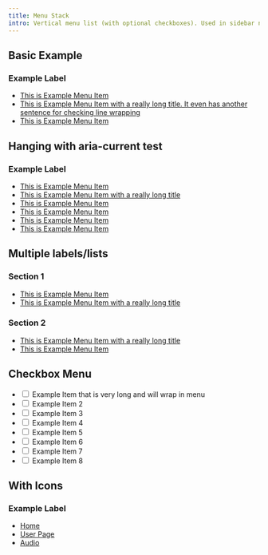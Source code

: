 ```yaml
---
title: Menu Stack
intro: Vertical menu list (with optional checkboxes). Used in sidebar nav, popover menus, etc
---
```


<h2 class="h2">Basic Example</h2>

<div class="menu-stack">
  <h3 class="menu-stack__label">Example Label</h3>
  <ul class="menu-stack__list">
    <li class="menu-stack__item">
      <a class="menu-stack__link" href="#" >This is Example Menu Item</a>
    </li>
    <li class="menu-stack__item">
      <a class="menu-stack__link is-active" href="#">This is Example Menu Item with a really long title. It even has another sentence for checking line wrapping</a>
    </li>
    <li class="menu-stack__item menu-stack__item--separator-before">
      <a class="menu-stack__link" href="#">This is Example Menu Item</a>
    </li>
  </ul>
</div>

<h2 class="h2">Hanging with aria-current test</h2>

<div class="menu-stack menu-stack--hanging">
  <h3 class="menu-stack__label">Example Label</h3>
  <ul class="menu-stack__list">
    <li class="menu-stack__item">
      <a class="menu-stack__link" href="#" >This is Example Menu Item</a>
    </li>
    <li class="menu-stack__item">
      <a class="menu-stack__link" href="#" aria-current="page">This is Example Menu Item with a really long title</a>
    </li>
    <li class="menu-stack__item menu-stack__item--separator-before">
      <a class="menu-stack__link" href="#">This is Example Menu Item</a>
    </li>
    <li class="menu-stack__item">
      <a class="menu-stack__link" href="#">This is Example Menu Item</a>
    </li>
    <li class="menu-stack__item">
      <a class="menu-stack__link" href="#">This is Example Menu Item</a>
    </li>
    <li class="menu-stack__item">
      <a class="menu-stack__link" href="#">This is Example Menu Item</a>
    </li>
  </ul>
</div>

<h2 class="h2">Multiple labels/lists</h2>

<div class="menu-stack menu-stack--separated">
  <h3 class="menu-stack__label">Section 1</h3>
  <ul class="menu-stack__list">
    <li class="menu-stack__item">
      <a class="menu-stack__link is-active" href="#" >This is Example Menu Item</a>
    </li>
    <li class="menu-stack__item">
      <a class="menu-stack__link" href="#">This is Example Menu Item with a really long title</a>
    </li>
  </ul>
</div>
<div class="menu-stack menu-stack--hanging menu-stack--separated">
  <h3 class="menu-stack__label">Section 2</h3>
  <ul class="menu-stack__list">
    <li class="menu-stack__item">
      <a class="menu-stack__link" href="#">This is Example Menu Item with a really long title</a>
    </li>
    <li class="menu-stack__item">
      <a class="menu-stack__link" href="#">This is Example Menu Item</a>
    </li>
  </ul>
</div>



<h2 class="h2">Checkbox Menu</h2>

<div class="menu-stack form-theme">
  <ul class="menu-stack__list">
    <li class="menu-stack__item">
      <div class="menu-stack__selectable">
        <input type="checkbox" id="cb-1">
        <label for="cb-1"> Example Item that is very long and will wrap in menu </label>
      </div>
    </li>
    <li class="menu-stack__item">
      <div class="menu-stack__selectable">
        <input type="checkbox" id="cb-2">
        <label for="cb-2">Example Item 2</label>
      </div>
    </li>
    <li class="menu-stack__item menu-stack__item--separator-before">
      <div class="menu-stack__selectable">
        <input type="checkbox" id="cb-3">
        <label for="cb-3">Example Item 3</label>
      </div>
    </li>
    <li class="menu-stack__item">
      <div class="menu-stack__selectable">
        <input type="checkbox" id="cb-4">
        <label for="cb-4">Example Item 4</label>
      </div>
    </li>
    <li class="menu-stack__item">
      <div class="menu-stack__selectable">
        <input type="checkbox" id="cb-5">
        <label for="cb-5">Example Item 5</label>
      </div>
    </li>
    <li class="menu-stack__item">
      <div class="menu-stack__selectable">
        <input type="checkbox" id="cb-6">
        <label for="cb-6">Example Item 6</label>
      </div>
    </li>
    <li class="menu-stack__item">
      <div class="menu-stack__selectable">
        <input type="checkbox" id="cb-7">
        <label for="cb-7">Example Item 7</label>
      </div>
    </li>
    <li class="menu-stack__item">
      <div class="menu-stack__selectable">
        <input type="checkbox" id="cb-8">
        <label for="cb-8">Example Item 8</label>
      </div>
    </li>
  </ul>
</div>

<h2 class="h2">With Icons</h2>

<div class="menu-stack">
  <h3 class="menu-stack__label">Example Label</h3>
  <ul class="menu-stack__list">
    <li class="menu-stack__item">
      <a class="menu-stack__link" href="#" >
        <span class="menu-stack__link-icon fas fa-house" aria-hidden="true"></span>
        <span class="menu-stack__link-text">Home</span>
      </a>
    </li>
    <li class="menu-stack__item">
      <a class="menu-stack__link is-active" href="#" >
        <span class="menu-stack__link-icon fas fa-user" aria-hidden="true"></span>
        <span class="menu-stack__link-text">User Page</span>
      </a>
    </li>
    <li class="menu-stack__item">
      <a class="menu-stack__link" href="#" >
        <span class="menu-stack__link-icon fas fa-music" aria-hidden="true"></span>
        <span class="menu-stack__link-text">Audio</span>
      </a>
    </li>
  </ul>
</div>